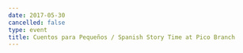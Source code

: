 ```yaml
---
date: 2017-05-30
cancelled: false
type: event
title: Cuentos para Pequeños / Spanish Story Time at Pico Branch
---
```

